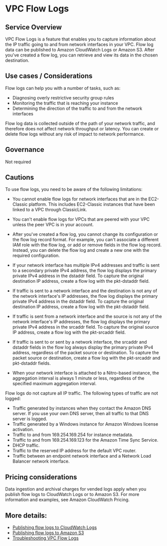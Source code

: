 # VPC Flow Logs 
 
## Service Overview 

VPC Flow Logs is a feature that enables you to capture information about the IP traffic going to and from network interfaces in your VPC. Flow log data can be published to Amazon CloudWatch Logs or Amazon S3. After you've created a flow log, you can retrieve and view its data in the chosen destination.  
 
## Use cases / Considerations 

Flow logs can help you with a number of tasks, such as: 
- Diagnosing overly restrictive security group rules 
- Monitoring the traffic that is reaching your instance 
- Determining the direction of the traffic to and from the network interfaces 

Flow log data is collected outside of the path of your network traffic, and therefore does not affect network throughput or latency. You can create or delete flow logs without any risk of impact to network performance. 

## Governance 

Not required 
 

## Cautions 

To use flow logs, you need to be aware of the following limitations: 

- You cannot enable flow logs for network interfaces that are in the EC2-Classic platform. This includes EC2-Classic instances that have been linked to a VPC through ClassicLink.  

- You can't enable flow logs for VPCs that are peered with your VPC unless the peer VPC is in your account.  

- After you've created a flow log, you cannot change its configuration or the flow log record format. For example, you can't associate a different IAM role with the flow log, or add or remove fields in the flow log record. Instead, you can delete the flow log and create a new one with the required configuration.  

- If your network interface has multiple IPv4 addresses and traffic is sent to a secondary private IPv4 address, the flow log displays the primary private IPv4 address in the dstaddr field. To capture the original destination IP address, create a flow log with the pkt-dstaddr field.  

- If traffic is sent to a network interface and the destination is not any of the network interface's IP addresses, the flow log displays the primary private IPv4 address in the dstaddr field. To capture the original destination IP address, create a flow log with the pkt-dstaddr field.  

- If traffic is sent from a network interface and the source is not any of the network interface's IP addresses, the flow log displays the primary private IPv4 address in the srcaddr field. To capture the original source IP address, create a flow log with the pkt-srcaddr field.  

- If traffic is sent to or sent by a network interface, the srcaddr and dstaddr fields in the flow log always display the primary private IPv4 address, regardless of the packet source or destination. To capture the packet source or destination, create a flow log with the pkt-srcaddr and pkt-dstaddr fields.  

- When your network interface is attached to a Nitro-based instance, the aggregation interval is always 1 minute or less, regardless of the specified maximum aggregation interval.  

Flow logs do not capture all IP traffic. The following types of traffic are not logged:  

- Traffic generated by instances when they contact the Amazon DNS server. If you use your own DNS server, then all traffic to that DNS server is logged.  
- Traffic generated by a Windows instance for Amazon Windows license activation.  
- Traffic to and from 169.254.169.254 for instance metadata.  
- Traffic to and from 169.254.169.123 for the Amazon Time Sync Service.  
- DHCP traffic. 
- Traffic to the reserved IP address for the default VPC router. 
- Traffic between an endpoint network interface and a Network Load Balancer network interface. 

## Pricing considerations 

Data ingestion and archival charges for vended logs apply when you publish flow logs to CloudWatch Logs or to Amazon S3. For more information and examples, see Amazon CloudWatch Pricing. 


## More details:

- [Publishing flow logs to CloudWatch Logs](https://docs.aws.amazon.com/vpc/latest/userguide/flow-logs-cwl.html)
- [Publishing flow logs to Amazon S3](https://docs.aws.amazon.com/vpc/latest/userguide/flow-logs-s3.html)
- [Troubleshooting VPC Flow Logs](https://docs.aws.amazon.com/vpc/latest/userguide/flow-logs-troubleshooting.html)

 

 

 